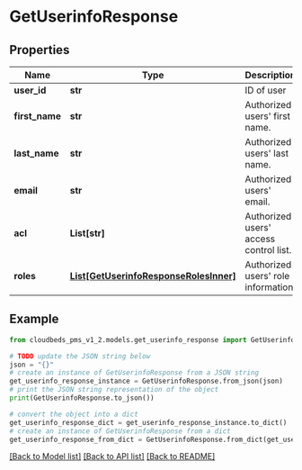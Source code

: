 # GetUserinfoResponse


## Properties

Name | Type | Description | Notes
------------ | ------------- | ------------- | -------------
**user_id** | **str** | ID of user | [optional] 
**first_name** | **str** | Authorized users&#39; first name. | [optional] 
**last_name** | **str** | Authorized users&#39; last name. | [optional] 
**email** | **str** | Authorized users&#39; email. | [optional] 
**acl** | **List[str]** | Authorized users&#39; access control list. | [optional] 
**roles** | [**List[GetUserinfoResponseRolesInner]**](GetUserinfoResponseRolesInner.md) | Authorized users&#39; role information. | [optional] 

## Example

```python
from cloudbeds_pms_v1_2.models.get_userinfo_response import GetUserinfoResponse

# TODO update the JSON string below
json = "{}"
# create an instance of GetUserinfoResponse from a JSON string
get_userinfo_response_instance = GetUserinfoResponse.from_json(json)
# print the JSON string representation of the object
print(GetUserinfoResponse.to_json())

# convert the object into a dict
get_userinfo_response_dict = get_userinfo_response_instance.to_dict()
# create an instance of GetUserinfoResponse from a dict
get_userinfo_response_from_dict = GetUserinfoResponse.from_dict(get_userinfo_response_dict)
```
[[Back to Model list]](../README.md#documentation-for-models) [[Back to API list]](../README.md#documentation-for-api-endpoints) [[Back to README]](../README.md)


